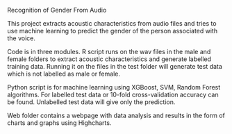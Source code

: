 Recognition of Gender From Audio

This project extracts acoustic characteristics from audio files and tries to use machine learning to predict the gender of the person associated with the voice.

Code is in three modules. R script runs on the wav files in the male and female folders to extract acoustic characteristics and generate labelled training data. Running it on the files in the test folder will generate test data which is not labelled as male or female.

Python script is for machine learning using XGBoost, SVM, Random Forest algorithms. For labelled test data or 10-fold cross-validation accuracy can be found. Unlabelled test data will give only the prediction.

Web folder contains a webpage with data analysis and results in the form of charts and graphs using Highcharts.
